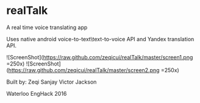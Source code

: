 # realTalk
A real time voice translating app

Uses native android voice-to-text\text-to-voice API and Yandex translation API.


![ScreenShot](https://raw.github.com/zeqicui/realTalk/master/screen1.png =250x)
![ScreenShot](https://raw.github.com/zeqicui/realTalk/master/screen2.png =250x)


Built by: 
Zeqi
Sanjay
Victor
Jackson

Waterloo EngHack 2016
